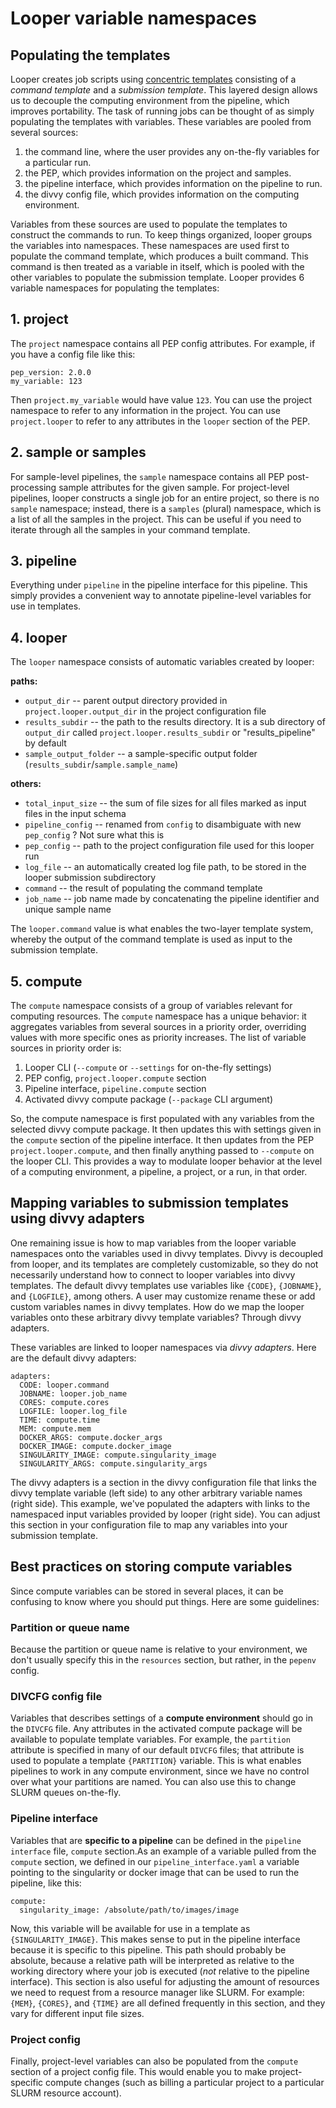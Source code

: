 # Looper variable namespaces

## Populating the templates

Looper creates job scripts using [concentric templates](concentric-templates.md) consisting of a *command template* and a *submission template*. This layered design allows us to decouple the computing environment from the pipeline, which improves portability. The task of running jobs can be thought of as simply populating the templates with variables. These variables are pooled from several sources: 

1. the command line, where the user provides any on-the-fly variables for a particular run.
2. the PEP, which provides information on the project and samples.
3. the pipeline interface, which provides information on the pipeline to run.
4. the divvy config file, which provides information on the computing environment.

Variables from these sources are used to populate the templates to construct the commands to run. To keep things organized, looper groups the variables into namespaces. These namespaces are used first to populate the command template, which produces a built command. This command is then treated as a variable in itself, which is pooled with the other variables to populate the submission template. Looper provides 6 variable namespaces for populating the templates:

## 1. project
The `project` namespace contains all PEP config attributes. For example, if you have a config file like this:

```
pep_version: 2.0.0
my_variable: 123
```

Then `project.my_variable` would have value `123`. You can use the project namespace to refer to any information in the project. You can use `project.looper` to refer to any attributes in the `looper` section of the PEP.

## 2. sample or samples

For sample-level pipelines, the `sample` namespace contains all PEP post-processing sample attributes for the given sample. For project-level pipelines, looper constructs a single job for an entire project, so there is no `sample` namespace; instead, there is a `samples` (plural) namespace, which is a list of all the samples in the project. This can be useful if you need to iterate through all the samples in your command template.

## 3. pipeline

Everything under `pipeline` in the pipeline interface for this pipeline. This simply provides a convenient way to annotate pipeline-level variables for use in templates.

## 4. looper

The `looper` namespace consists of automatic variables created by looper:

**paths:**

- `output_dir` -- parent output directory provided in `project.looper.output_dir` in the project configuration file
- `results_subdir` -- the path to the results directory. It is a sub directory of `output_dir` called `project.looper.results_subdir` or "results_pipeline" by default
- `sample_output_folder` -- a sample-specific output folder (`results_subdir`/`sample.sample_name`)

**others:**

- `total_input_size` -- the sum of file sizes for all files marked as input files in the input schema
- `pipeline_config` -- renamed from `config` to disambiguate with new `pep_config` ? Not sure what this is
- `pep_config` -- path to the project configuration file used for this looper run
- `log_file` -- an automatically created log file path, to be stored in the looper submission subdirectory
- `command` -- the result of populating the command template
- `job_name` -- job name made by concatenating the pipeline identifier and unique sample name

The `looper.command` value is what enables the two-layer template system, whereby the output of the command template is used as input to the submission template.

## 5. compute

The `compute` namespace consists of a group of variables relevant for computing resources. The `compute` namespace has a unique behavior: it aggregates variables from several sources in a priority order, overriding values with more specific ones as priority increases. The list of variable sources in priority order is:

1. Looper CLI (`--compute` or `--settings` for on-the-fly settings)
2. PEP config, `project.looper.compute` section
3. Pipeline interface, `pipeline.compute` section
4. Activated divvy compute package (`--package` CLI argument)

So, the compute namespace is first populated with any variables from the selected divvy compute package. It then updates this with settings given in the `compute` section of the pipeline interface. It then updates from the PEP `project.looper.compute`, and then finally anything passed to `--compute` on the looper CLI. This provides a way to modulate looper behavior at the level of a computing environment, a pipeline, a project, or a run, in that order.


## Mapping variables to submission templates using divvy adapters

One remaining issue is how to map variables from the looper variable namespaces onto the variables used in divvy templates. Divvy is decoupled from looper, and its templates are completely customizable, so they do not necessarily understand how to connect to looper variables into divvy templates. The default divvy templates use variables like `{CODE}`, `{JOBNAME}`, and `{LOGFILE}`, among others. A user may customize rename these or add custom variables names in divvy templates. How do we map the looper variables onto these arbitrary divvy template variables? Through divvy adapters.

These variables are linked to looper namespaces via *divvy adapters*. Here are the default divvy adapters:

```
adapters:
  CODE: looper.command
  JOBNAME: looper.job_name
  CORES: compute.cores
  LOGFILE: looper.log_file
  TIME: compute.time
  MEM: compute.mem
  DOCKER_ARGS: compute.docker_args
  DOCKER_IMAGE: compute.docker_image
  SINGULARITY_IMAGE: compute.singularity_image
  SINGULARITY_ARGS: compute.singularity_args
```

The divvy adapters is a section in the divvy configuration file that links the divvy template variable (left side) to any other arbitrary variable names (right side). This example, we've populated the adapters with links to the namespaced input variables provided by looper (right side). You can adjust this section in your configuration file to map any variables into your submission template.

## Best practices on storing compute variables

Since compute variables can be stored in several places, it can be confusing to know where you should put things. Here are some guidelines:

### Partition or queue name

Because the partition or queue name is relative to your environment, we don't usually specify this in the `resources` section, but rather, in the `pepenv` config. 

### DIVCFG config file

Variables that describes settings of a **compute environment** should go in the `DIVCFG` file. Any attributes in the activated compute package will be available to populate template variables. For example, the `partition` attribute is specified in many of our default `DIVCFG` files; that attribute is used to populate a template `{PARTITION}` variable. This is what enables pipelines to work in any compute environment, since we have no control over what your partitions are named. You can also use this to change SLURM queues on-the-fly.

### Pipeline interface

Variables that are **specific to a pipeline** can be defined in the `pipeline interface` file,  `compute` section.As an example of a variable pulled from the `compute` section, we defined in our `pipeline_interface.yaml` a variable pointing to the singularity or docker image that can be used to run the pipeline, like this:

```
compute:
  singularity_image: /absolute/path/to/images/image
```

Now, this variable will be available for use in a template as `{SINGULARITY_IMAGE}`. This makes sense to put in the pipeline interface because it is specific to this pipeline. This path should probably be absolute, because a relative path will be interpreted as relative to the working directory where your job is executed (*not* relative to the pipeline interface). This section is also useful for adjusting the amount of resources we need to request from a resource manager like SLURM. For example: `{MEM}`, `{CORES}`, and `{TIME}` are all defined frequently in this section, and they vary for different input file sizes.

### Project config

Finally, project-level variables can also be populated from the `compute` section of a project config file. This would enable you to make project-specific compute changes (such as billing a particular project to a particular SLURM resource account).



